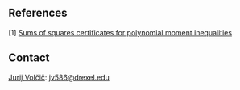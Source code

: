 ## References
[1] [Sums of squares certificates for polynomial moment inequalities](https://arxiv.org/abs/2306.05761) 

## Contact
[Jurij Volčič](https://jvolcic.neocities.org/): jv586@drexel.edu
